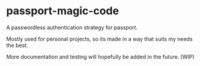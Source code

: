 # passport-magic-code

A passwordless authentication strategy for passport.

Mostly used for personal projects, so its made in a way that suits my needs the best.

More documentation and testing will hopefully be added in the future.
(WIP)
